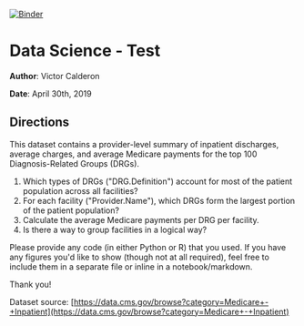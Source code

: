 [![Binder](https://mybinder.org/badge_logo.svg)](https://mybinder.org/v2/gh/vcalderon2009/DS_Test/master)

# Data Science - Test

__Author__: Victor Calderon

__Date__: April 30th, 2019

## Directions

This dataset contains a provider-level summary of inpatient discharges, average charges, and average Medicare payments for the top 100 Diagnosis-Related Groups (DRGs).

1. Which types of DRGs ("DRG.Definition") account for most of the patient population across all facilities?
2. For each facility ("Provider.Name"), which DRGs form the largest portion of the patient population?
3. Calculate the average Medicare payments per DRG per facility.
4. Is there a way to group facilities in a logical way?

Please provide any code (in either Python or R) that you used.  If you have any figures you'd like to show (though not at all required), feel free to include them in a separate file or inline in a notebook/markdown. 

Thank you!

Dataset source: [https://data.cms.gov/browse?category=Medicare+-+Inpatient](https://data.cms.gov/browse?category=Medicare+-+Inpatient)